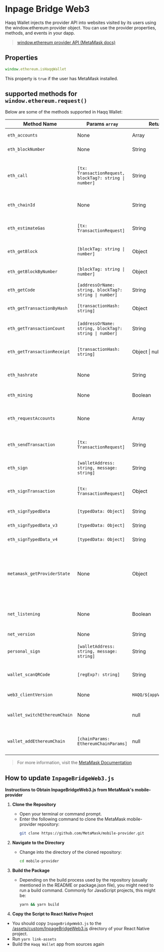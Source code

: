 # Inpage Bridge Web3

 Haqq Wallet injects the provider API into websites visited by its users using the window.ethereum provider object. You can use the provider properties, methods, and events in your dapp.

 > [window.ethereum provider API (MetaMask docs)](https://docs.metamask.io/wallet/reference/provider-api)

## Properties

```js
window.ethereum.isHaqqWallet
```

This property is `true` if the user has MetaMask installed.

## supported methods for `window.ethereum.request()`
Below are some of the methods supported in Haqq Wallet:

| Method Name                  | Params `array`                                          | Return Type                 | Description                                                                                                                                                                                          |
| ---------------------------- | ------------------------------------------------------- | --------------------------- | ---------------------------------------------------------------------------------------------------------------------------------------------------------------------------------------------------- |
| `eth_accounts`               | None                                                    | Array<string>               | Returns an array of accounts                                                                                                                                                                         |
| `eth_blockNumber`            | None                                                    | String                      | Returns the number of the most recent block                                                                                                                                                          |
| `eth_call`                   | `[tx: TransactionRequest, blockTag?: string \| number]` | String                      | Executes a new message call immediately without creating a transaction on the blockchain. [TransactionRequest](https://github.com/haqq-network/haqq-wallet-provider-base/blob/main/src/types.ts#L71) |
| `eth_chainId`                | None                                                    | String                      | Returns the current chain ID as a hex string                                                                                                                                                         |
| `eth_estimateGas`            | `[tx: TransactionRequest]`                              | String                      | Estimates the gas needed to execute a call. [TransactionRequest](https://github.com/haqq-network/haqq-wallet-provider-base/blob/main/src/types.ts#L71)                                               |
| `eth_getBlock`               | `[blockTag: string \| number]`                          | Object                      | Returns block data for a specific block number                                                                                                                                                       |
| `eth_getBlockByNumber`       | `[blockTag: string \| number]`                          | Object                      | Returns block data for a specific block number                                                                                                                                                       |
| `eth_getCode`                | `[addressOrName: string, blockTag?: string \| number]`  | String                      | Returns the code at a given address                                                                                                                                                                  |
| `eth_getTransactionByHash`   | `[transactionHash: string]`                             | Object                      | Returns the transaction for the given hash                                                                                                                                                           |
| `eth_getTransactionCount`    | `[addressOrName: string, blockTag?: string \| number]`  | String                      | Returns the number of transactions sent from an address                                                                                                                                              |
| `eth_getTransactionReceipt`  | `[transactionHash: string]`                             | Object \| null              | Returns the receipt of the transaction, or null if the transaction is not mined yet                                                                                                                  |
| `eth_hashrate`               | None                                                    | String                      | Returns the current hash rate as a hex string                                                                                                                                                        |
| `eth_mining`                 | None                                                    | Boolean                     | Returns a boolean indicating if the client is actively mining                                                                                                                                        |
| `eth_requestAccounts`        | None                                                    | Array<string>               | Prompts the user for account access, returns an array of accounts                                                                                                                                    |
| `eth_sendTransaction`        | `[tx: TransactionRequest]`                              | String                      | Sends a transaction, returns the transaction hash [TransactionRequest](https://github.com/haqq-network/haqq-wallet-provider-base/blob/main/src/types.ts#L71)                                         |
| `eth_sign`                   | `[walletAddress: string, message: string]`              | String                      | Signs data with a specified account, returns the signature                                                                                                                                           |
| `eth_signTransaction`        | `[tx: TransactionRequest]`                              | Object                      | Signs a transaction, returns the signed transaction. [TransactionRequest](https://github.com/haqq-network/haqq-wallet-provider-base/blob/main/src/types.ts#L71)                                      |
| `eth_signTypedData`          | `[typedData: Object]`                                   | String                      | Signs typed data, returns the signature                                                                                                                                                              |
| `eth_signTypedData_v3`       | `[typedData: Object]`                                   | String                      | Signs typed data, returns the signature                                                                                                                                                              |
| `eth_signTypedData_v4`       | `[typedData: Object]`                                   | String                      | Signs typed data, returns the signature                                                                                                                                                              |
| `metamask_getProviderState`  | None                                                    | Object                      | Provides the state of the Haqq Wallet JSON RPC provider: `{chainId: string, networkVersion: string, accounts: Array<string>, isUnlocked: boolean, isHaqqWallet: boolean}`                            |
| `net_listening`              | None                                                    | Boolean                     | Returns a boolean indicating if the client is listening for network connections                                                                                                                      |
| `net_version`                | None                                                    | String                      | Returns the current network ID as a string                                                                                                                                                           |
| `personal_sign`              | `[walletAddress: string, message: string]`              | String                      | Signs data with a specified account, returns the signature                                                                                                                                           |
| `wallet_scanQRCode`          | `[regExp?: string]`                                     | String                      | Prompts the user to scan a QR code, returns the scanned data                                                                                                                                         |
| `web3_clientVersion`         | None                                                    | `HAQQ/${appVersion}/Wallet` | Returns the client version                                                                                                                                                                           |
| `wallet_switchEthereumChain` | None                                                    | null                        | Switches the current chain, returns null (show popup with saved chains)                                                                                                                              |
| `wallet_addEthereumChain`    | `[chainParams: EthereumChainParams]`                    | null                        | Requests the user to add a new chain, returns null. [EthereumChainParams](https://github.com/haqq-network/haqq-wallet/blob/main/src/helpers/web3-browser-utils.ts#L29)                               |



 > For more information, visit the [MetaMask Documentation](https://docs.metamask.io/wallet/reference/rpc-api/#provider)

## How to update `InpageBridgeWeb3.js`
**Instructions to Obtain InpageBridgeWeb3.js from MetaMask's mobile-provider**

1. **Clone the Repository**

   - Open your terminal or command prompt.
   - Enter the following command to clone the MetaMask mobile-provider repository:
     ```bash
     git clone https://github.com/MetaMask/mobile-provider.git
     ```

2. **Navigate to the Directory**

   - Change into the directory of the cloned repository:
     ```bash
     cd mobile-provider
     ```

3. **Build the Package**

   - Depending on the build process used by the repository (usually mentioned in the README or package.json file), you might need to run a build command. Commonly for JavaScript projects, this might be:
     ```bash
     yarn && yarn build
     ```

4. **Сopy the Script to React Native Project**

 - You should copy `InpageBridgeWeb3.js` to the [/assets/custom/InpageBridgeWeb3.js](https://github.com/haqq-network/haqq-wallet/blob/main/assets/custom/InpageBridgeWeb3.js) directory of your React Native project.
 - Run `yarn link-assets`
 - Build the `Haqq Wallet` app from sources again

